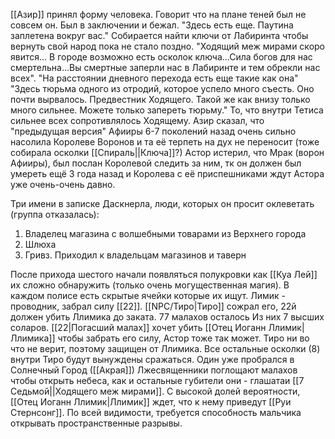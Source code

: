 [[Азир]] принял форму человека. Говорит что на плане теней был не совсем он. Был в заключении и бежал. "Здесь есть еще. Паутина заплетена вокруг вас." Собирается найти ключи от Лабиринта чтобы вернуть свой народ пока не стало поздно. "Ходящий меж мирами скоро явится... В городе возможно есть осколок ключа...Сила богов для нас смертельна...Вы смертные заперли нас в Лабиринте и тем обрекли нас всех".
"На расстоянии дневного перехода есть еще такие как она"
"Здесь тюрьма одного из отродий, которое успело много съесть. Оно почти вырвалось. Предвестник Ходящего. Такой же как внизу только много сильнее. Можете только запереть тюрьму." То, что внутри Тетиса сильнее всех сопротивлялось Ходящему.
Азир сказал, что "предыдущая версия" Афииры 6-7 поколений назад очень сильно насолила Королеве Воронов и та её терпеть на дух не переносит (тоже собирала осколки [[Спираль||Ключа]]?)
Астор истерил, что Мрак (ворон Афииры), был послан Королевой следить за ним, тк он должен был умереть ещё 3 года назад и Королева с её приспешниками ждут Астора уже очень-очень давно.

Три имени в записке Даскнерла, люди, которых он просит оклеветать (группа отказалась):
1. Владелец магазина с волшебными товарами из Верхнего города
2. Шлюха
3. Гривз. Приходил к владельцам магазинов и таверн

После прихода шестого начали появляться полукровки как [[Куа Лей]] их сложно обнаружить (только очень могущественная магия). В каждом полисе есть скрытые ячейки которые их ищут. 
Лимик - проводник, забрал силу [[22]]. [[NPC/Тиро|Тиро]] сожрал его, 22й должен убить Ллимика до заката. 
77 малахов осталось Из них 7 высших соларов. 
[[22|Погасший малах]] хочет убить [[Отец Иоганн Ллимик|Ллимика]] чтобы забрать его силу, Астор тоже так может. 
Тиро ни во что не верит, поэтому защищен от Ллимика.
Все остальные осколки (8) внутри Тиро будут вынуждены сражаться.
Один уже пробрался в Солнечный Город ([[Акрая]])
Лжесвященники поглощают малахов чтобы открыть небеса, как и остальные губители они - глашатаи [[7 Седьмой||Ходящего меж мирами]].
С высокой долей вероятности, [[Отец Иоганн Ллимик|Ллимик]] ждет, что к нему приведут [[Руи Стернсонг]]. По всей видимости, требуется способность мальчика открывать пространственные разрывы.